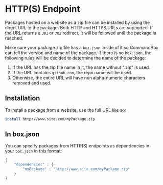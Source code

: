 # HTTP(S) Endpoint

Packages hosted on a website as a zip file can be installed by using the direct URL to the package.  Both HTTP and HTTPS URLs are supported.  If the URL returns a `301` or `302` redirect, it will be followed until the package is reached.

Make sure your package zip file has a `box.json` inside of it so CommandBox can tell the version and name of the package.  If there is no `box.json`, the following rules will be decided to determine the name of the package:

1. If the URL has the zip file name in it, the name without ".zip" is used.
2. If the URL contains `github.com`, the repo name will be used.
3. Otherwise, the entire URL will have non alpha-numeric characters removed and used.

## Installation

To install a package from a website, use the full URL like so:

```bash
install http://www.site.com/myPackage.zip
```

## In box.json

You can specify packages from HTTP(S) endpoints as dependencies in your `box.json` in this format:

```javascript
{
    "dependencies" : {
        "myPackage" : "http://www.site.com/myPackage.zip"
    }
}

```
